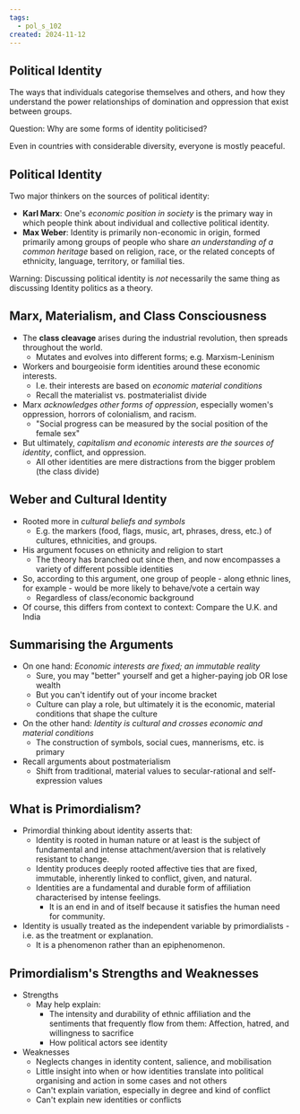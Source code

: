 ```yaml
---
tags:
  - pol_s_102
created: 2024-11-12
---
```


## Political Identity

The ways that individuals categorise themselves and others, and how they understand the power relationships of domination and oppression that exist between groups.

Question: Why are some forms of identity politicised?

Even in countries with considerable diversity, everyone is mostly peaceful.

## Political Identity

Two major thinkers on the sources of political identity:
- **Karl Marx**: One's *economic position in society* is the primary way in which people think about individual and collective political identity.
- **Max Weber**: Identity is primarily non-economic in origin, formed primarily among groups of people who share *an understanding of a common heritage* based on religion, race, or the related concepts of ethnicity, language, territory, or familial ties.

Warning: Discussing political identity is *not* necessarily the same thing as discussing Identity politics as a theory.

## Marx, Materialism, and Class Consciousness

- The **class cleavage** arises during the industrial revolution, then spreads throughout the world.
  - Mutates and evolves into different forms; e.g. Marxism-Leninism
- Workers and bourgeoisie form identities around these economic interests.
  - I.e. their interests are based on *economic material conditions*
  - Recall the materialist vs. postmaterialist divide
- Marx *acknowledges other forms of oppression*, especially women's oppression, horrors of colonialism, and racism.
  - "Social progress can be measured by the social position of the female sex"
- But ultimately, *capitalism and economic interests are the sources of identity*, conflict, and oppression.
  - All other identities are mere distractions from the bigger problem (the class divide)

## Weber and Cultural Identity

- Rooted more in *cultural beliefs and symbols*
  - E.g. the markers (food, flags, music, art, phrases, dress, etc.) of cultures, ethnicities, and groups.
- His argument focuses on ethnicity and religion to start
  - The theory has branched out since then, and now encompasses a variety of different possible identities
- So, according to this argument, one group of people - along ethnic lines, for example - would be more likely to behave/vote a certain way
  - Regardless of class/economic background
- Of course, this differs from context to context: Compare the U.K. and India

## Summarising the Arguments

- On one hand: *Economic interests are fixed; an immutable reality*
  - Sure, you may "better" yourself and get a higher-paying job OR lose wealth
  - But you can't identify out of your income bracket
  - Culture can play a role, but ultimately it is the economic, material conditions that shape the culture
- On the other hand: *Identity is cultural and crosses economic and material conditions*
  - The construction of symbols, social cues, mannerisms, etc. is primary
- Recall arguments about postmaterialism
  - Shift from traditional, material values to secular-rational and self-expression values

## What is Primordialism?

- Primordial thinking about identity asserts that:
  - Identity is rooted in human nature or at least is the subject of fundamental and intense attachment/aversion that is relatively resistant to change.
  - Identity produces deeply rooted affective ties that are fixed, immutable, inherently linked to conflict, given, and natural.
  - Identities are a fundamental and durable form of affiliation characterised by intense feelings.
    - It is an end in and of itself because it satisfies the human need for community.
- Identity is usually treated as the independent variable by primordialists - i.e. as the treatment or explanation.
  - It is a phenomenon rather than an epiphenomenon.

## Primordialism's Strengths and Weaknesses

- Strengths
  - May help explain:
    - The intensity and durability of ethnic affiliation and the sentiments that frequently flow from them: Affection, hatred, and willingness to sacrifice
    - How political actors see identity
- Weaknesses
  - Neglects changes in identity content, salience, and mobilisation
  - Little insight into when or how identities translate into political organising and action in some cases and not others
  - Can't explain variation, especially in degree and kind of conflict
  - Can't explain new identities or conflicts